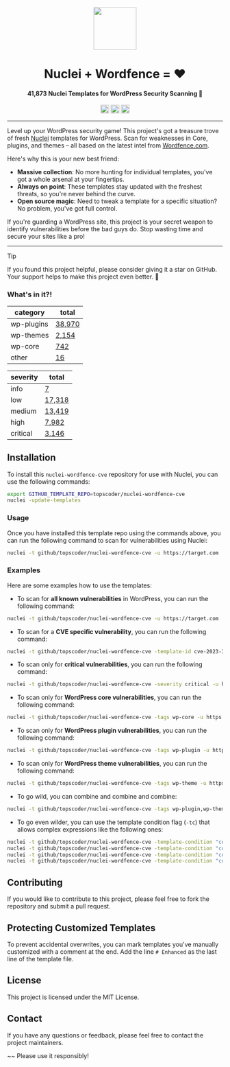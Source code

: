 <div align="center">
  <a href="https://github.com/topscoder/nuclei-wordfence-cve">
    <img width="100" align=center src="https://user-images.githubusercontent.com/86197446/225912783-bb6c5fa9-ce45-488b-a1fd-5af705b7cced.jpg">
  </a>
  <h1>Nuclei + Wordfence = ♥</h1>

  <h4><!-- START: __TOTAL_NUM_TEMPLATES -->41,873<!-- END: __TOTAL_NUM_TEMPLATES --> Nuclei Templates for WordPress Security Scanning 🥳</h4>
  
  <img src="https://img.shields.io/github/actions/workflow/status/topscoder/nuclei-wordfence-cve/test.yml?label=CI&logo=github&style=flat-square" height="20" alt="GitHub Workflow Status"> 
  <img src="https://img.shields.io/badge/pre--commit-enabled-brightgreen?logo=pre-commit&logoColor=white&style=flat-square" height="20" alt="pre-commit"> 
  <img src="https://img.shields.io/github/last-commit/topscoder/nuclei-wordfence-cve/main?style=flat-square&label=templates%20added" height="20" alt="Templates added"> 

</div>

---

Level up your WordPress security game! This project's got a treasure trove of fresh [Nuclei](https://github.com/projectdiscovery/nuclei) templates for WordPress. Scan for weaknesses in Core, plugins, and themes – all based on the latest intel from [Wordfence.com](https://www.wordfence.com/threat-intel/vulnerabilities/).

Here's why this is your new best friend:

* **Massive collection**: No more hunting for individual templates, you've got a whole arsenal at your fingertips.
* **Always on point**: These templates stay updated with the freshest threats, so you're never behind the curve.
* **Open source magic**: Need to tweak a template for a specific situation? No problem, you've got full control.

If you're guarding a WordPress site, this project is your secret weapon to identify vulnerabilities before the bad guys do.  Stop wasting time and secure your sites like a pro!

---

> [!TIP]
> If you found this project helpful, please consider giving it a star on GitHub.
> Your support helps to make this project even better. 🌟

### What's in it?!

<!-- START: __STATISTICS_TABLE -->
| category | total |
|---|---|
| wp-plugins | [38,970](https://github.com/search?q=%22wp-plugin%22+repo%3Atopscoder%2Fnuclei-wordfence-cve+language%3AYAML&type=code&ref=advsearch) |
| wp-themes | [2,154](https://github.com/search?q=%22wp-theme%22+repo%3Atopscoder%2Fnuclei-wordfence-cve+language%3AYAML&type=code&ref=advsearch) |
| wp-core | [742](https://github.com/search?q=%22wp-core%22+repo%3Atopscoder%2Fnuclei-wordfence-cve+language%3AYAML&type=code&ref=advsearch) |
| other | [16](https://github.com/search?q=repo%3Atopscoder%2Fnuclei-wordfence-cve+language%3AYAML++NOT+%22wp-plugin%22+NOT+%22wp-core%22+NOT+%22wp-theme%22+path%3A%2F%5Enuclei-templates%5C%2F%2F&type=code&ref=advsearch) |


| severity | total |
|---|---|
| info | [7](https://github.com/search?q=%22severity%3A+info%22+repo%3Atopscoder%2Fnuclei-wordfence-cve+language%3AYAML&type=code&ref=advsearch) |
| low | [17,318](https://github.com/search?q=severity%3A+low+repo%3Atopscoder%2Fnuclei-wordfence-cve+language%3AYAML&type=code&ref=advsearch) |
| medium | [13,419](https://github.com/search?q=severity%3A+medium+repo%3Atopscoder%2Fnuclei-wordfence-cve+language%3AYAML&type=code&ref=advsearch) |
| high | [7,982](https://github.com/search?q=severity%3A+high+repo%3Atopscoder%2Fnuclei-wordfence-cve+language%3AYAML&type=code&ref=advsearch) |
| critical | [3,146](https://github.com/search?q=severity%3A+critical+repo%3Atopscoder%2Fnuclei-wordfence-cve+language%3AYAML&type=code&ref=advsearch) |
<!-- END: __STATISTICS_TABLE -->

## Installation

To install this `nuclei-wordfence-cve` repository for use with Nuclei, you can use the following commands:

```bash
export GITHUB_TEMPLATE_REPO=topscoder/nuclei-wordfence-cve
nuclei -update-templates
```

### Usage

Once you have installed this template repo using the commands above, you can run the following command to scan for vulnerabilities using Nuclei:

```bash
nuclei -t github/topscoder/nuclei-wordfence-cve -u https://target.com
```

### Examples

Here are some examples how to use the templates:

* To scan for **all known vulnerabilities** in WordPress, you can run the following command:

```bash
nuclei -t github/topscoder/nuclei-wordfence-cve -u https://target.com
```

* To scan for a **CVE specific vulnerability**, you can run the following command:

```bash
nuclei -t github/topscoder/nuclei-wordfence-cve -template-id cve-2023-32961 -u https://target.com
```

* To scan only for **critical vulnerabilities**, you can run the following command:

```bash
nuclei -t github/topscoder/nuclei-wordfence-cve -severity critical -u https://target.com
```

* To scan only for **WordPress core vulnerabilities**, you can run the following command:

```bash
nuclei -t github/topscoder/nuclei-wordfence-cve -tags wp-core -u https://target.com
```

* To scan only for **WordPress plugin vulnerabilities**, you can run the following command:

```bash
nuclei -t github/topscoder/nuclei-wordfence-cve -tags wp-plugin -u https://target.com
```

* To scan only for **WordPress theme vulnerabilities**, you can run the following command:

```bash
nuclei -t github/topscoder/nuclei-wordfence-cve -tags wp-theme -u https://target.com
```

* To go wild, you can combine and combine and combine:

```bash
nuclei -t github/topscoder/nuclei-wordfence-cve -tags wp-plugin,wp-theme -severity critical,high
```

* To go even wilder, you can use the template condition flag (`-tc`) that allows complex expressions like the following ones:

```bash
nuclei -t github/topscoder/nuclei-wordfence-cve -template-condition "contains(to_lower(name),'cross-site scripting') || contains(to_upper(name),'XSS')" -u https://target.com
nuclei -t github/topscoder/nuclei-wordfence-cve -template-condition "contains(to_lower(name),'sql injection') || contains(to_lower(description),'sql injection')" -u https://target.com
nuclei -t github/topscoder/nuclei-wordfence-cve -template-condition "contains(to_lower(name),'file inclusion') || contains(to_lower(description),'file inclusion')" -u https://target.com
nuclei -t github/topscoder/nuclei-wordfence-cve -template-condition "contains(to_upper(name),'CSRF') || contains(to_upper(description),'CSRF')" -u https://target.com
```

## Contributing

If you would like to contribute to this project, please feel free to fork the repository and submit a pull request.

## Protecting Customized Templates

To prevent accidental overwrites, you can mark templates you've manually customized with a comment at the end. Add the line `# Enhanced` as the last line of the template file.

## License

This project is licensed under the MIT License.

## Contact

If you have any questions or feedback, please feel free to contact the project maintainers.

~~ Please use it responsibly!
